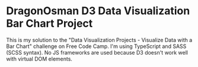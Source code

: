 # DragonOsman D3 Data Visualization Bar Chart Project

This is my solution to the "Data Visualization Projects - Visualize Data with a Bar Chart" challenge on Free Code Camp.  I'm using TypeScript and SASS (SCSS syntax).  No JS frameworks are used because D3 doesn't work well with virtual DOM elements.